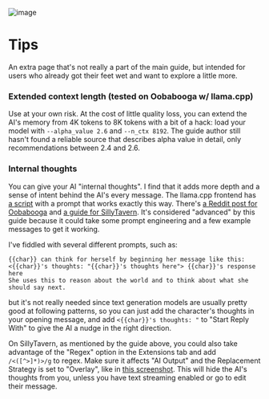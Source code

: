 ![image](https://github.com/Crataco/ai-guide/assets/55674863/61c24c74-c484-4b52-ba95-fdec1377eead)
# Tips

An extra page that's not really a part of the main guide, but intended for users who already got their feet wet and want to explore a little more.

### Extended context length (tested on Oobabooga w/ llama.cpp)
Use at your own risk. At the cost of little quality loss, you can extend the AI's memory from 4K tokens to 8K tokens with a bit of a hack: load your model with `--alpha_value 2.6` and `--n_ctx 8192`. The guide author still hasn't found a reliable source that describes alpha value in detail, only recommendations between 2.4 and 2.6.

### Internal thoughts
You can give your AI "internal thoughts". I find that it adds more depth and a sense of intent behind the AI's every message. The llama.cpp frontend has [a script](https://github.com/ggerganov/llama.cpp/blob/master/examples/Miku.sh#L33) with a prompt that works exactly this way. There's [a Reddit post for Oobabooga](https://old.reddit.com/r/CharacterAi_NSFW/comments/13mrq2q/secret_thoughts_oobabooga/) and [a guide for SillyTavern](https://rentry.co/kingbri-chara-guide#advanced-character-thoughts). It's considered "advanced" by this guide because it could take some prompt engineering and a few example messages to get it working.

I've fiddled with several different prompts, such as:
```
{{char}} can think for herself by beginning her message like this:
<{{char}}'s thoughts: "{{char}}'s thoughts here"> {{char}}'s response here
She uses this to reason about the world and to think about what she should say next.
```
but it's not really needed since text generation models are usually pretty good at following patterns, so you can just add the character's thoughts in your opening message, and add `<{{char}}'s thoughts: "` to "Start Reply With" to give the AI a nudge in the right direction.

On SillyTavern, as mentioned by the guide above, you could also take advantage of the "Regex" option in the Extensions tab and add `/<([^>]*)>/g` to regex. Make sure it affects "AI Output" and the Replacement Strategy is set to "Overlay", like in [this screenshot](https://cdn.discordapp.com/attachments/1092245228028706867/1136566365797498890/image.png). This will hide the AI's thoughts from you, unless you have text streaming enabled or go to edit their message.

